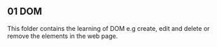 ## 01 DOM
This folder contains the learning of DOM e.g create, edit and delete or remove  the elements in the web page.
